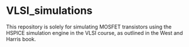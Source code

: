 # VLSI_simulations
 This repository is solely for simulating MOSFET transistors using the HSPICE simulation engine in the VLSI course, as outlined in the West and Harris book.
